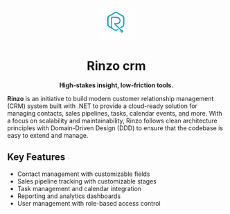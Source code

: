 
<div align="center" markdown="1">

<a href="">
    <img src="assets/logo_crm.svg" height="80" alt="Rinzo logo">
</a>
<h1> Rinzo crm </h1>

**High-stakes insight, low-friction tools.**
</div>

**Rinzo** is an initiative to build modern customer relationship management (CRM) system built with .NET  to provide a cloud-ready solution for managing contacts, sales pipelines, tasks, calendar events, and more. With a focus on scalability and maintainability, Rinzo follows clean architecture principles with Domain-Driven Design (DDD) to ensure that the codebase is easy to extend and manage.


## Key Features
- Contact management with customizable fields
- Sales pipeline tracking with customizable stages
- Task management and calendar integration
- Reporting and analytics dashboards
- User management with role-based access control




